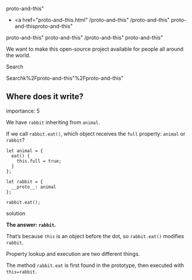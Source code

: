 proto-and-this"

-   <a href="proto-and-this.html"
    /proto-and-this"
    /proto-and-this"
    proto-and-thisproto-and-this"

<!-- -->

proto-and-this"
proto-and-this"
/proto-and-this"
proto-and-this"

We want to make this open-source project available for people all around the world.

Search

Searchk%2Fproto-and-this"%2Fproto-and-this" </a>

## Where does it write?

<span class="task__importance" title="How important is the task, from 1 to 5">importance: 5</span>

We have `rabbit` inheriting from `animal`.

If we call `rabbit.eat()`, which object receives the `full` property: `animal` or `rabbit`?

    let animal = {
      eat() {
        this.full = true;
      }
    };

    let rabbit = {
      __proto__: animal
    };

    rabbit.eat();

solution

**The answer: `rabbit`.**

That’s because `this` is an object before the dot, so `rabbit.eat()` modifies `rabbit`.

Property lookup and execution are two different things.

The method `rabbit.eat` is first found in the prototype, then executed with `this=rabbit`.
